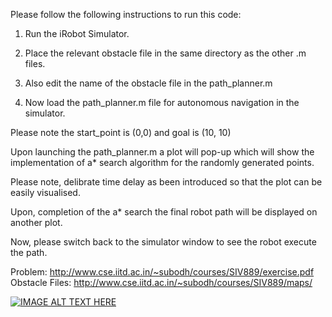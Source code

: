 Please follow the following instructions to run this code:

1. Run the iRobot Simulator.

2. Place the relevant obstacle file in the same directory as the other .m files.

3. Also edit the name of the obstacle file in the path_planner.m 

4. Now load the path_planner.m file for autonomous navigation in the simulator.

Please note the start_point is (0,0) and goal is (10, 10)

Upon launching the path_planner.m a plot will pop-up which will show the implementation of a* search algorithm for the randomly generated points.

Please note, delibrate time delay as been introduced so that the plot can be easily visualised.

Upon, completion of the a* search the final robot path will be displayed on another plot.

Now, please switch back to the simulator window to see the robot execute the path.

Problem: http://www.cse.iitd.ac.in/~subodh/courses/SIV889/exercise.pdf
Obstacle Files: http://www.cse.iitd.ac.in/~subodh/courses/SIV889/maps/

[![IMAGE ALT TEXT HERE](https://img.youtube.com/vi/tHDf4tnGBbI/0.jpg)](https://www.youtube.com/watch?v=YtHDf4tnGBbI)